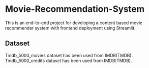 # Movie-Recommendation-System
This is an end-to-end project for developing a content based movie recommender system with frontend deployment using Streamlit.  


## Dataset

Tmdb_5000_movies dataset has been used from IMDB(TMDB).  
Tmdb_5000_credits dataset has been used from IMDB(TMDB).
